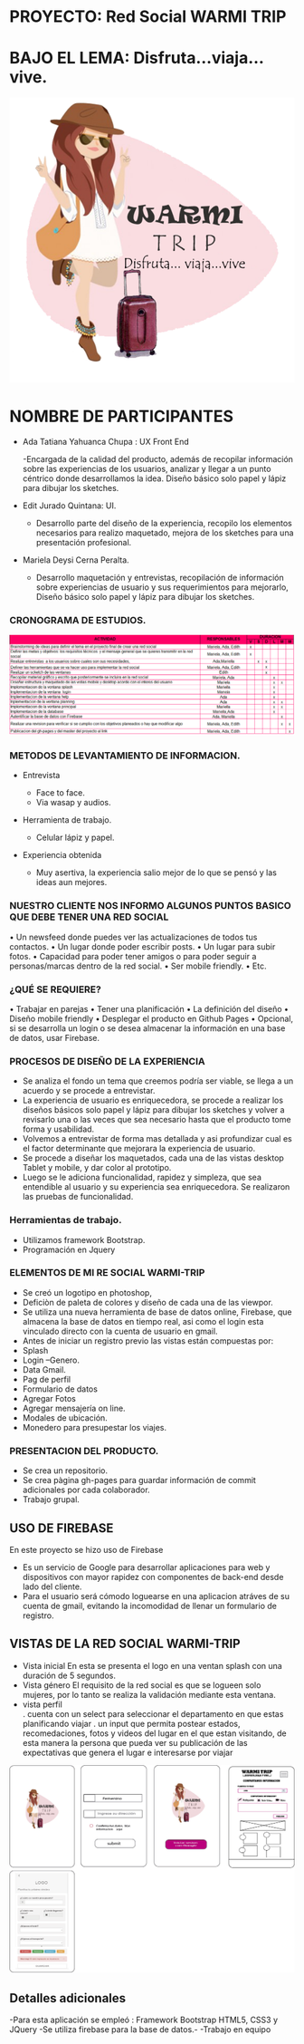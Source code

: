 # PROYECTO: Red Social WARMI TRIP
# BAJO EL LEMA: Disfruta…viaja…vive.

![Imagenes](assets/img/logomujerchica.png) 

# NOMBRE DE PARTICIPANTES

*	Ada Tatiana Yahuanca Chupa : UX  Front End

	-Encargada de la calidad del producto, además de recopilar información sobre las experiencias de los usuarios, analizar y llegar a un punto céntrico donde desarrollamos la idea. Diseño básico solo papel y lápiz para dibujar los sketches.

*	Edit Jurado Quintana: UI. 
	-	Desarrollo parte del diseño de la experiencia, recopilo los elementos necesarios para realizo maquetado, mejora de los sketches para una presentación profesional.

*	Mariela Deysi Cerna Peralta.
	-	Desarrollo maquetación y entrevistas, recopilación de información sobre experiencias de usuario y sus requerimientos para mejorarlo, Diseño básico solo papel y lápiz para dibujar los sketches.

### CRONOGRAMA DE ESTUDIOS.
![Imagenes](assets/img/cronograma.png) 

    
### METODOS DE LEVANTAMIENTO DE INFORMACION.
*	Entrevista
	-	Face to face.
	-	Via wasap y audios.

*	Herramienta de trabajo.
    -	Celular lápiz y papel.

*	Experiencia obtenida
	-	Muy asertiva, la experiencia salio mejor de lo que se pensó y las ideas aun mejores.
    
### NUESTRO CLIENTE NOS INFORMO ALGUNOS PUNTOS BASICO QUE DEBE TENER UNA RED SOCIAL
•	Un newsfeed donde puedes ver las actualizaciones de todos tus contactos.
•	Un lugar donde poder escribir posts.
•	Un lugar para subir fotos.
•	Capacidad para poder tener amigos o para poder seguir a personas/marcas dentro de la red social.
•	Ser mobile friendly.
•	Etc.  

### ¿QUÉ SE REQUIERE?
•	Trabajar en parejas
•	Tener una planificación
•	La definición del diseño
•	Diseño mobile friendly
•	Desplegar el producto en Github Pages
•	Opcional, si se desarrolla un login o se desea almacenar la información en una base de datos, usar Firebase.

### PROCESOS DE DISEÑO DE LA EXPERIENCIA
-	Se analiza el fondo un tema que creemos podría ser viable, se llega a un acuerdo y se procede a entrevistar.
-	La experiencia de usuario es enriquecedora,   se procede a realizar los diseños básicos solo papel y lápiz para dibujar los sketches y volver a revisarlo una o las veces que sea necesario hasta que el producto tome forma y usabilidad.
-	Volvemos a entrevistar de forma mas detallada y asi profundizar cual es el factor determinante que mejorara la experiencia de usuario.
-	Se procede a diseñar los maquetados, cada una de las vistas desktop Tablet y mobile, y dar color al prototipo.
-	Luego se le adiciona funcionalidad, rapidez y simpleza, que sea entendible al usuario y su experiencia sea enriquecedora.
	Se realizaron las pruebas de funcionalidad.

### Herramientas de trabajo.
*	Utilizamos framework Bootstrap.
*	Programación en Jquery

### ELEMENTOS DE MI RE SOCIAL WARMI-TRIP
*	Se creó un logotipo en photoshop,
*	Deficiòn de paleta de colores y diseño de cada una de las viewpor.
*	Se utiliza una nueva herramienta de base de datos online, Firebase, que almacena la base de       datos en tiempo        real, asi como el login esta vinculado directo con la cuenta de usuario en        gmail.
*	Antes de iniciar un registro previo las vistas están compuestas por:
*	Splash
*	Login –Genero.
*	Data Gmail. 
*	Pag de perfil
*	Formulario de datos
*	Agregar Fotos
*	Agregar mensajería on line.
*	Modales de ubicación.
*	Monedero para presupestar los viajes.

###	PRESENTACION DEL PRODUCTO.
*	Se crea un repositorio.
*	Se crea pàgina gh-pages para guardar información de commit adicionales por cada colaborador.
*	Trabajo grupal.

## USO DE FIREBASE

En este proyecto se hizo  uso de Firebase
* Es un servicio de Google para desarrollar aplicaciones para web y dispositivos con mayor rapidez con componentes de back-end desde lado del cliente.
* Para el usuario será cómodo loguearse en una aplicacion atráves de su cuenta de gmail, evitando la incomodidad  de llenar un formulario de registro. 


## VISTAS DE LA RED SOCIAL WARMI-TRIP

-   Vista inicial
	En esta se presenta el logo en una ventan splash con una duración de 5 segundos.
-   Vista género
	El requisito de la red social es que se logueen solo mujeres, por lo tanto se realiza la validación mediante esta ventana.
-   vista perfil	
	. cuenta con un select para seleccionar el departamento en que estas planificando viajar
	. un input  que permita  postear estados, recomedaciones, fotos y videos del lugar en el que estan visitando, de esta manera la persona  que pueda ver su publicación de las expectativas que genera el lugar e interesarse por viajar

![Imagenes](assets/img/pantallasReadme.png) 

## Detalles adicionales
-Para esta aplicación se empleó : Framework Bootstrap HTML5, CSS3 y JQuery
-Se utiliza firebase para la base de datos.-
-Trabajo en equipo